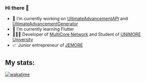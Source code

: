 ### Hi there 👋 

- 🔭 I’m currently working on [UltimateAdvancementAPI](https://github.com/frengor/UltimateAdvancementAPI) and [UltimateAdvancementGenerator](https://frengor.com/UltimateAdvancementAPI/generator/)
- 🌱 I’m currently learning Flutter
- 🙋🏻‍♂️ Developer of [MultiCore Network](https://multicore.network/) and Student of [UNIMORE University](https://www.unimore.it/)
- 📈 Junior entrepreneur of [JEMORE](https://jemore.it/)

## My stats:
[![wakatime](https://wakatime.com/badge/user/973f9ae5-3f77-475e-adf8-1c1d3a0bd3cf.svg)](https://wakatime.com/@973f9ae5-3f77-475e-adf8-1c1d3a0bd3cf)

